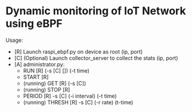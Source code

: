 # Dynamic monitoring of IoT Network using eBPF

Usage:
- [R] Launch raspi_ebpf.py on device as root (ip, port)
- [C] (Optional) Launch collector_server to collect the stats (ip, port)
- [A] administrator.py:
    - RUN [R] (-s [C] []) (-t time)
    - START [R]
    - (running) GET [R] (-s [C])
    - (running) STOP [R]
    - PERIOD [R] -s [C] (-i interval) (-t time)
    - (running) THRESH [R] -s [C] (-r rate) (t-time)
